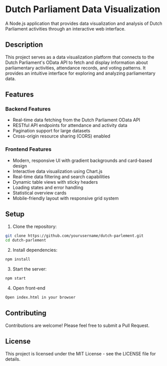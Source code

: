 # Dutch Parliament Data Visualization

A Node.js application that provides data visualization and analysis of Dutch Parliament activities through an interactive web interface.

## Description

This project serves as a data visualization platform that connects to the Dutch Parliament's OData API to fetch and display information about parliamentary activities, attendance records, and voting patterns. It provides an intuitive interface for exploring and analyzing parliamentary data.

## Features

### Backend Features
- Real-time data fetching from the Dutch Parliament OData API
- RESTful API endpoints for attendance and activity data
- Pagination support for large datasets
- Cross-origin resource sharing (CORS) enabled

### Frontend Features
- Modern, responsive UI with gradient backgrounds and card-based design
- Interactive data visualization using Chart.js
- Real-time data filtering and search capabilities
- Dynamic table views with sticky headers
- Loading states and error handling
- Statistical overview cards
- Mobile-friendly layout with responsive grid system

## Setup

1. Clone the repository:
```bash
git clone https://github.com/yourusername/dutch-parlement.git
cd dutch-parlement
```

2. Install dependencies:
```bash
npm install
```

3. Start the server:
```bash
npm start
```

4. Open front-end
```bash
Open index.html in your browser
```


## Contributing

Contributions are welcome! Please feel free to submit a Pull Request.

## License

This project is licensed under the MIT License - see the LICENSE file for details.